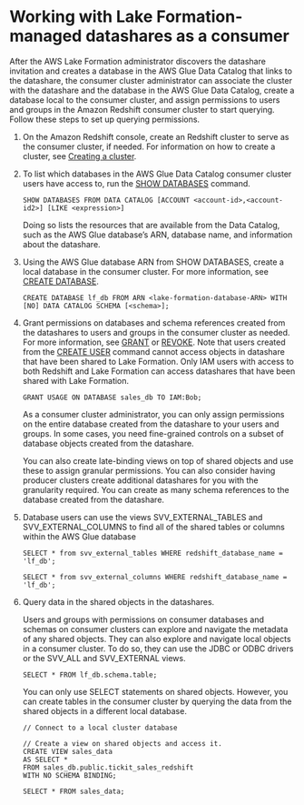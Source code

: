 # Working with Lake Formation\-managed datashares as a consumer<a name="lake-formation-getting-started-consumer"></a>

 After the AWS Lake Formation administrator discovers the datashare invitation and creates a database in the AWS Glue Data Catalog that links to the datashare, the consumer cluster administrator can associate the cluster with the datashare and the database in the AWS Glue Data Catalog, create a database local to the consumer cluster, and assign permissions to users and groups in the Amazon Redshift consumer cluster to start querying\. Follow these steps to set up querying permissions\. 

1. On the Amazon Redshift console, create an Redshift cluster to serve as the consumer cluster, if needed\. For information on how to create a cluster, see [ Creating a cluster](https://docs.aws.amazon.com/redshift/latest/mgmt/managing-clusters-console.html#create-cluster)\.

1. To list which databases in the AWS Glue Data Catalog consumer cluster users have access to, run the [SHOW DATABASES](https://docs.aws.amazon.com/redshift/latest/dg/r_SHOW_DATABASES.html) command\.

   ```
   SHOW DATABASES FROM DATA CATALOG [ACCOUNT <account-id>,<account-id2>] [LIKE <expression>]
   ```

   Doing so lists the resources that are available from the Data Catalog, such as the AWS Glue database’s ARN, database name, and information about the datashare\.

1. Using the AWS Glue database ARN from SHOW DATABASES, create a local database in the consumer cluster\. For more information, see [CREATE DATABASE](https://docs.aws.amazon.com/redshift/latest/dg/r_CREATE_DATABASE.html)\.

   ```
   CREATE DATABASE lf_db FROM ARN <lake-formation-database-ARN> WITH [NO] DATA CATALOG SCHEMA [<schema>];
   ```

1. Grant permissions on databases and schema references created from the datashares to users and groups in the consumer cluster as needed\. For more information, see [GRANT](https://docs.aws.amazon.com/redshift/latest/dg/r_GRANT.html) or [REVOKE](https://docs.aws.amazon.com/redshift/latest/dg/r_REVOKE.html)\. Note that users created from the [CREATE USER](https://docs.aws.amazon.com/redshift/latest/dg/r_CREATE_USER.html) command cannot access objects in datashare that have been shared to Lake Formation\. Only IAM users with access to both Redshift and Lake Formation can access datashares that have been shared with Lake Formation\. 

   ```
   GRANT USAGE ON DATABASE sales_db TO IAM:Bob;
   ```

    As a consumer cluster administrator, you can only assign permissions on the entire database created from the datashare to your users and groups\. In some cases, you need fine\-grained controls on a subset of database objects created from the datashare\. 

    You can also create late\-binding views on top of shared objects and use these to assign granular permissions\. You can also consider having producer clusters create additional datashares for you with the granularity required\. You can create as many schema references to the database created from the datashare\. 

1. Database users can use the views SVV\_EXTERNAL\_TABLES and SVV\_EXTERNAL\_COLUMNS to find all of the shared tables or columns within the AWS Glue database

   ```
   SELECT * from svv_external_tables WHERE redshift_database_name = 'lf_db';
                           
   SELECT * from svv_external_columns WHERE redshift_database_name = 'lf_db';
   ```

1. Query data in the shared objects in the datashares\.

   Users and groups with permissions on consumer databases and schemas on consumer clusters can explore and navigate the metadata of any shared objects\. They can also explore and navigate local objects in a consumer cluster\. To do so, they can use the JDBC or ODBC drivers or the SVV\_ALL and SVV\_EXTERNAL views\.

   ```
   SELECT * FROM lf_db.schema.table;
   ```

   You can only use SELECT statements on shared objects\. However, you can create tables in the consumer cluster by querying the data from the shared objects in a different local database\.

   ```
   // Connect to a local cluster database
               
   // Create a view on shared objects and access it. 
   CREATE VIEW sales_data 
   AS SELECT * 
   FROM sales_db.public.tickit_sales_redshift 
   WITH NO SCHEMA BINDING;
   
   SELECT * FROM sales_data;
   ```